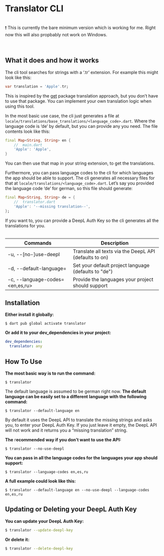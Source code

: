 # Translator CLI

<br>
<aside>
❗️ This is currently the bare minimum version which is working for me. Right now this will also propbably not work on Windows.
</aside>

<br>
<br>

## What it does and how it works

The cli tool searches for strings with a ‘.tr’ extension. For example this might look like this:

```dart
var translation = 'Apple'.tr;
```

This is inspired by the [get](https://pub.dev/packages/get) package translation approach, but you don’t have to use that package. You can implement your own translation logic when using this tool. 

In the most basic use case, the cli just generates a file at `locale/translations/base_translations/<language_code>.dart`. Where the language code is ‘de’ by default, but you can provide any you need. The file contents look like this:

```dart
final Map<String, String> en {
	//  main.dart
	'Apple': 'Apple',
}
```

You can then use that map in your string extension, to get the translations.

Furthermore, you can pass language codes to the cli for which languages the app should be able to support. The cli generates all necessary files for that at `locale/translations/<language_code>.dart`. 
Let’s say you provided the language code ‘de’ for german, so this file should generate:

```dart
final Map<String, String> de = {
	//  translator.dart
	'Apple': '--missing translation--',
};
```

If you want to, you can provide a DeepL Auth Key so the cli generates all the translations for you.
<br>
<br>

| Commands | Description |
| --- | --- |
| -u, --[no-]use-deepl | Translate all texts via the DeepL API (defaults to on) |
| -d, --default-language=<de> |  Set your default project language (defaults to "de") |
| -c, --language-codes=<en,es,ru> | Provide the languages your project should support |

## Installation

**Either install it globally:**

```shell
$ dart pub global activate translator
```

**Or add it to your dev_dependencies in your project:**

```yaml
dev_dependencies:
  translator: any
```

## How To Use

**The most basic way is to run the command:**

```shell
$ translator
```

The default language is assumed to be german right now.
**The default language can be easily set to a different language with the following command:**

```shell
$ translator --default-language en
```

By default it uses the DeepL API to translate the missing strings and asks you, to enter your DeepL Auth Key. If you just leave it empty, the DeepL API will not work and it returns you a “missing translation” string.

**The** r**ecommended way if you don’t want to use the API:**

```shell
$ translator --no-use-deepl
```

**You can pass in all the language codes for the languages your app should support:**

```shell
$ translator --language-codes en,es,ru
```

**A full example could look like this:**

```shell
$ translator --default-language en --no-use-deepl --language-codes en,es,ru
```

## Updating or Deleting your DeepL Auth Key

**You can update your DeepL Auth Key:**

```bash
$ translator --update-deepl-key
```

**Or delete it:**

```bash
$ translator --delete-deepl-key
```